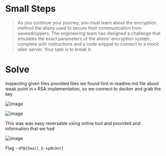 # Small Steps
>As you continue your journey, you must learn about the encryption method the aliens used to secure their communication from eavesdroppers. The engineering team has designed a challenge that emulates the exact parameters of the aliens' encryption system, complete with instructions and a code snippet to connect to a mock alien server. Your task is to break it.

# Solve

Inspecting given files provided files we found hint in readme.md file about weak point in `e` RSA implementation, so we connect to docker and grab the key

![image](https://user-images.githubusercontent.com/85706972/227796384-6cfb310f-ab27-41c1-ba2a-d6ebe1a25e27.png)

![image](https://user-images.githubusercontent.com/85706972/227796408-f5770eaa-2c86-45ea-8d3d-d1030ea9ad70.png)

This was was easy reversable using online tool and provided and information that we had


![image](https://user-images.githubusercontent.com/85706972/227796449-d9b535e8-d22f-43f2-ab9c-0eac3aa75e66.png)

Flag - `HTB{5ma1l_E-xp0n3nt}`
